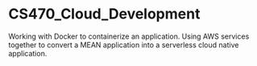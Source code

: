 # CS470_Cloud_Development

Working with Docker to containerize an application. Using AWS services together to convert a MEAN application into a serverless cloud native application.
